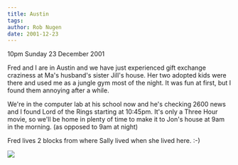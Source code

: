 ```yaml
---
title: Austin
tags: 
author: Rob Nugen
date: 2001-12-23
---
```


<p class=date>10pm Sunday 23 December 2001</p>

<p>Fred and I are in Austin and we have just
experienced gift exchange craziness at Ma's husband's
sister Jill's house.  Her two adopted kids were there
and used me as a jungle gym most of the night.  It was
fun at first, but I found them annoying after a
while.</p>

<p>We're in the computer lab at his school now and
he's checking 2600 news and I found Lord of the Rings
starting at 10:45pm.  It's only a Three Hour movie, so
we'll be home in plenty of time to make it to Jon's
house at 9am in the morning. (as opposed to 9am at
night)</p>

<p>Fred lives 2 blocks from where Sally lived when she
lived here. :-)</p>

<p><img src="/images/rob/wL-ROB.gif"/></p>

